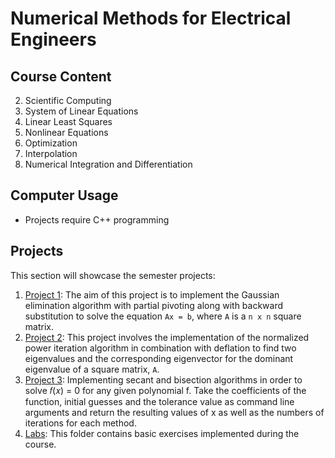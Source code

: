 # Numerical Methods for Electrical Engineers

## Course Content
2. Scientific Computing 
3. System of Linear Equations 
4. Linear Least Squares 
5. Nonlinear Equations 
6. Optimization 
7. Interpolation 
8. Numerical Integration and Differentiation 

## Computer Usage
- Projects require C++ programming 

## Projects
This section will showcase the semester projects:
1. [Project 1](./Project1/README.md): The aim of this project is to implement the Gaussian elimination algorithm with partial pivoting along with backward substitution to solve the equation `Ax = b`, where `A` is a `n x n` square matrix.
2. [Project 2](./Project2/README.md): This project involves the implementation of the normalized power iteration algorithm in combination with deflation to find two eigenvalues and the corresponding eigenvector for the dominant eigenvalue of a square matrix, `A`. 
3. [Project 3](./Project3/README.md): Implementing secant and bisection algorithms in order to solve 𝑓(𝑥) = 0 for any given polynomial f. Take the coefficients of the function, initial guesses and the tolerance value as command line arguments and return the resulting values of x as well as the numbers of iterations for each method.
4. [Labs](./Labs/): This folder contains basic exercises implemented during the course.